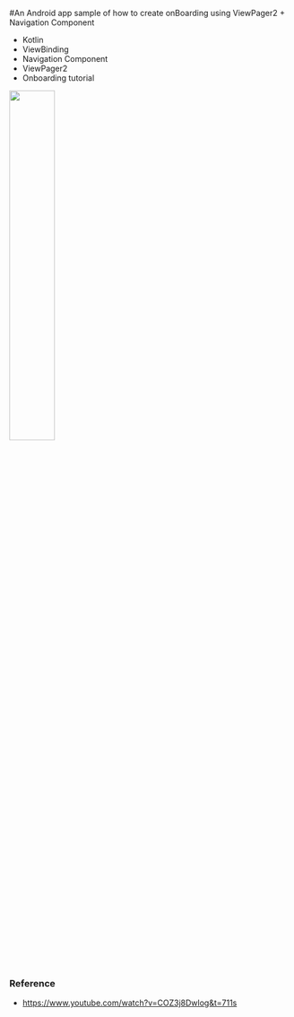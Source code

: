 #An Android app sample of how to create onBoarding using ViewPager2 + Navigation Component

* Kotlin
* ViewBinding
* Navigation Component
* ViewPager2
* Onboarding tutorial

<img src="onboarding.gif" width="40%" />

### Reference
* https://www.youtube.com/watch?v=COZ3j8Dwlog&t=711s